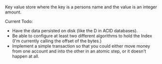 Key value store where the key is a persons name and the value is an integer amount. 

Current Todo:
- Have the data persisted on disk (like the D in ACID databases). 
- Be able to configure at least two different algorithms to hold the Index (I'm currently calling the offset of the bytes.)
- Implement a simple transaction so that you could either move money from one account and into the other in an atomic step, or it doesn't happen at all. 